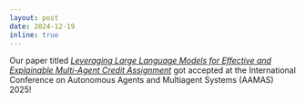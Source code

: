 ```yaml
---
layout: post
date: 2024-12-19
inline: true
---
```


Our paper titled _<a href="https://arxiv.org/abs/2502.16863">Leveraging Large Language Models for Effective and Explainable Multi-Agent Credit Assignment</a>_ got accepted at the International Conference on Autonomous Agents and Multiagent Systems (AAMAS) 2025!
